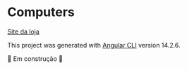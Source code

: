 # Computers

[Site da loja](https://lojacomputers.netlify.app)

This project was generated with [Angular CLI](https://github.com/angular/angular-cli) version 14.2.6.

:construction: Em construção :construction:
